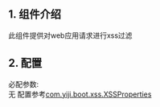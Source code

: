 ## 1. 组件介绍
此组件提供对web应用请求进行xss过滤

## 2. 配置
必配参数:     
无
配置参考[com.yiji.boot.xss.XSSProperties](src/main/java/com/yiji/boot/xss/XSSProperties.java)